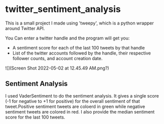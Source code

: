 # twitter_sentiment_analysis

This is a small project I made using 'tweepy', which is a python wrapper around Twitter API.

You Can enter a twitter handle and the program will get you:
* A sentiment score  for each of the last 100 tweets by that handle
* List of the twitter accounts followed by the handle, their respective follower counts, and account creation date.

![](Screen Shot 2022-05-02 at 12.45.49 AM.png?)

## Sentiment Analysis
I used VaderSentiment to do the sentiment analysis. It gives a single score (-1 for negative to +1 for positive) for the overall sentiment of that tweet.Positive sentiment tweets are coloerd in green while negative sentiment tweets are colored in red. I also provide the median sentiment score for the last 100 tweets.

